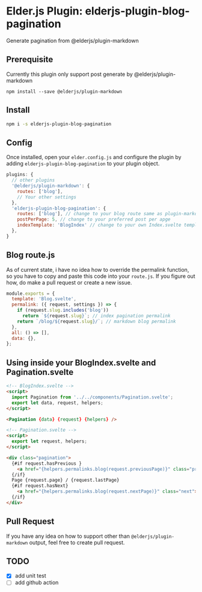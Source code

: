 # Elder.js Plugin: elderjs-plugin-blog-pagination

Generate pagination from @elderjs/plugin-markdown

## Prerequisite

Currently this plugin only support post generate by @elderjs/plugin-markdown

```
npm install --save @elderjs/plugin-markdown
```

## Install

```bash
npm i -s elderjs-plugin-blog-pagination
```

## Config

Once installed, open your `elder.config.js` and configure the plugin by adding `elderjs-plugin-blog-pagination` to your plugin object.

```javascript
plugins: {
  // other plugins
  '@elderjs/plugin-markdown': {
    routes: ['blog'],
    // Your other settings
  },
  'elderjs-plugin-blog-pagination': {
    routes: ['blog'], // change to your blog route same as plugin-markdown route
    postPerPage: 5, // change to your preferred post per apge
    indexTemplate: 'BlogIndex' // change to your own Index.svelte template but without `.svelte`
  },
}
```

## Blog route.js

As of current state, i have no idea how to override the permalink function, so you have to copy and paste this code into your `route.js`. If you figure out how, do make a pull request or create a new issue.

```js
module.exports = {
  template: 'Blog.svelte',
  permalink: ({ request, settings }) => {
    if (request.slug.includes('blog'))
      return `${request.slug}`; // index pagination permalink
    return `/blog/${request.slug}/`; // markdown blog permalink
  },
  all: () => [],
  data: {},
};
```

## Using inside your BlogIndex.svelte and Pagination.svelte

```html
<!-- BlogIndex.svelte -->
<script>
  import Pagination from '../../components/Pagination.svelte';
  export let data, request, helpers;
</script>

<Pagination {data} {request} {helpers} />
```


```html
<!-- Pagination.svelte -->
<script>
  export let request, helpers;
</script>

<div class="pagination">
  {#if request.hasPrevious }
    <a href="{helpers.permalinks.blog(request.previousPage)}" class="prev">&lsaquo;</a>
  {/if}
  Page {request.page} / {request.lastPage}
  {#if request.hasNext}
    <a href="{helpers.permalinks.blog(request.nextPage)}" class="next">&rsaquo;</a>
  {/if}
</div>
```

## Pull Request

If you have any idea on how to support other than `@elderjs/plugin-markdown` output, feel free to create pull request.

## TODO

- [x] add unit test
- [ ] add github action
